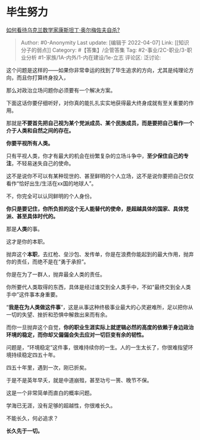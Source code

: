 # 毕生努力
[如何看待乌克兰数学家康斯坦丁·奥尔梅佐夫自杀?](https://www.zhihu.com/question/523414009/answer/2403347152)

> Author: #0-Anonymity
> Last update: [编辑于 2022-04-07]
> Link: [[知识分子的弱点]]
> Category: #【答集】/企管答集
> Tag: #2-事业/2C-职业/3-职业分析 #1-家族/1A-内外/1-内在建设/1e-立志
> 评论区:
> 泛讨论:

这个问题是这样的——如果你非常幸运的找到了毕生追求的方向，尤其是纯理论方向，而且你打算终身投入，

那么对政治立场问题你必须要有一个解决方案。

下面这话你要仔细听好，对你真的能扎扎实实地获得最大终身成就有至关重要的作用。

那就是**不要首先把自己视为某个党派成员、某个民族成员，而是要把自己看作一个介于人类和自然之间的存在。**

**你要平视所有人类。**

只有平视人类，你才有最大的机会在纷繁复杂的立场斗争中，**至少保住自己的专注**，不轻易迷失自己的使命。

这不是说你不可以有某种现世的、甚至鲜明的个人立场，这不是说你要把自己仅仅看作“恰好出生/生活在xx国的地球人”。

不，你完全可以认同鲜明的个人身份。

**你只是要记住，你所负担的这个无人能替代的使命，是超越具体的国家、具体党派、甚至具体时代的。**

那是**人类**的事。

这才是你的本职。

抛弃这个**本职**，去扛枪、垒沙包、发传单，你是在浪费你能起到的最大作用，抛弃你的责任，而绝不是在“勇于承担”。

你是在为了一群人，抛弃最全人类的责任。

你所要代人类取得的东西，具体是经过谁交到全人类手中，不如“最终交到全人类手中”这件事本身重要。

“**我是在为人类做这件事**”，这是从事这种终极事业最大的心灵避难所，足以把你从一切的失望、挫折和恐惧中解救出来而有余。

而你一旦抛弃这个自觉，**你的职业生涯实际上就逻辑必然的高度的依赖于身边政治环境的稳定，而你却又偏偏会失去应对一切巨变有余的韧性。**

问题是，“环境稳定”这件事，很难持续你的一生。人的一生太长了，你很难指望环境持续稳定四五十年。

四五十年里，遇到一次，刚已折矣。

于是不是英年早夭，就是中道崩殂，甚至功亏一篑、晚节不保。

这是一个非常简单而直白的概率问题。

学海已无涯，没有足够的超越性，你很难长久。

不能长久，何必追求？

**长久先于一切。**

